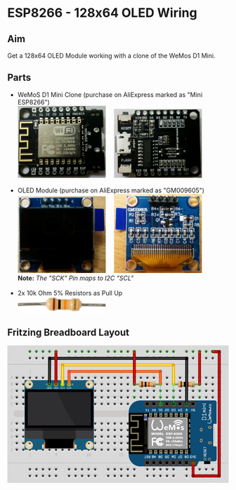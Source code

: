 <h1>ESP8266 - 128x64 OLED Wiring</h1>

<h2>Aim</h2>
Get a 128x64 OLED Module working with a clone of the WeMos D1 Mini.

<h2>Parts</h2>
<ul>
 <li>WeMoS D1 Mini Clone (purchase on AliExpress marked as "Mini ESP8266")<BR><img src="./resources/MiniESP8266-Front.jpg" width="200">&nbsp;&nbsp;&nbsp;&nbsp;&nbsp;<img src="./resources/MiniESP8266-Back.jpg" width="200"><i><br><br></i>
<li>OLED Module (purchase on AliExpress marked as "GM009605")
<BR><img src="resources/OLED128x64-GM009605-Front.jpg" width="200">&nbsp;&nbsp;&nbsp;&nbsp;&nbsp;<img src="resources/OLED128x64-GM009605-Back.jpg" width="200"><br><b>Note:</b> <i>The "SCK" Pin maps to I2C "SCL"<br>
<br></i>
<li>2x 10k Ohm 5% Resistors as Pull Up<br><img src="./resources/RES10K_MED.jpg" width="200"></li>
</ul>
<h2>Fritzing Breadboard Layout</h2>

<img src="resources/OLED_128x64_i2c Breadboard View.png" width="600">